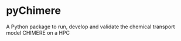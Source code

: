 # pyChimere
A Python package to run, develop and validate the chemical transport model CHIMERE on a HPC

